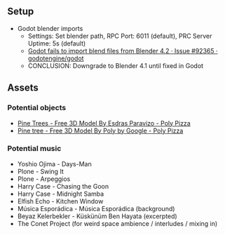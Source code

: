 ## Setup

- Godot blender imports
  - Settings: Set blender path, RPC Port: 6011 (default), PRC Server Uptime: 5s (default)
  - [Godot fails to import blend files from Blender 4.2 · Issue #92365 · godotengine/godot](https://github.com/godotengine/godot/issues/92365)
  - CONCLUSION: Downgrade to Blender 4.1 until fixed in Godot

## Assets

### Potential objects

- [Pine Trees - Free 3D Model By Esdras Paravizo - Poly Pizza](https://poly.pizza/m/3AUzuYjDZxR)
- [Pine tree - Free 3D Model By Poly by Google - Poly Pizza](https://poly.pizza/m/7rTNpk6j01O)

### Potential music

- Yoshio Ojima - Days-Man
- Plone - Swing It
- Plone - Arpeggios
- Harry Case - Chasing the Goon
- Harry Case - Midnight Samba
- Elfish Echo - Kitchen Window
- Música Esporádica - Música Esporádica (background)
- Beyaz Kelerbekler - Küskünüm Ben Hayata (excerpted)
- The Conet Project (for weird space ambience / interludes / mixing in)
